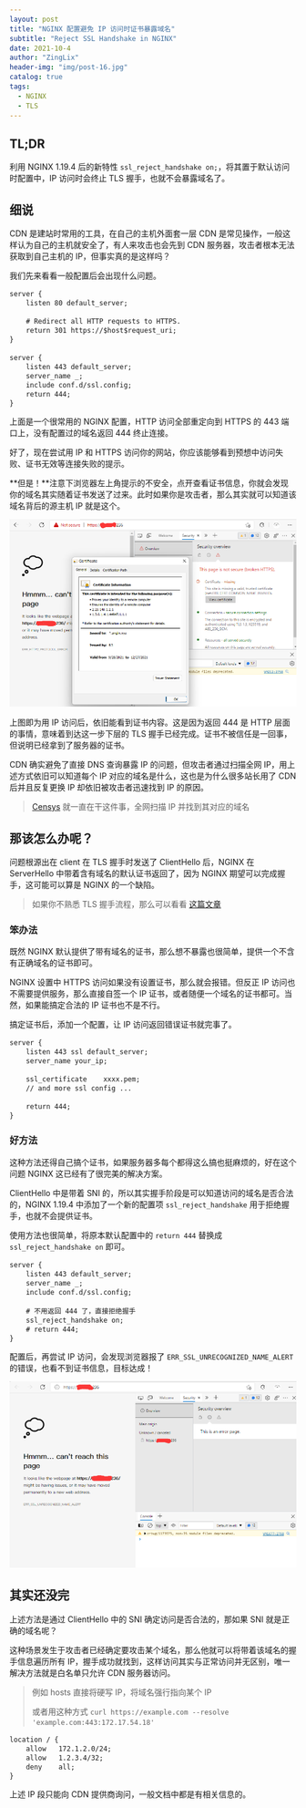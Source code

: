```yaml
---
layout: post
title: "NGINX 配置避免 IP 访问时证书暴露域名"
subtitle: "Reject SSL Handshake in NGINX"
date: 2021-10-4
author: "ZingLix"
header-img: "img/post-16.jpg"
catalog: true
tags:
  - NGINX
  - TLS
---
```


## TL;DR

利用 NGINX 1.19.4 后的新特性 `ssl_reject_handshake on;`，将其置于默认访问时配置中，IP 访问时会终止 TLS 握手，也就不会暴露域名了。

## 细说

CDN 是建站时常用的工具，在自己的主机外面套一层 CDN 是常见操作，一般这样认为自己的主机就安全了，有人来攻击也会先到 CDN 服务器，攻击者根本无法获取到自己主机的 IP，但事实真的是这样吗？

我们先来看看一般配置后会出现什么问题。

```
server {
    listen 80 default_server;

    # Redirect all HTTP requests to HTTPS.
    return 301 https://$host$request_uri;
}

server {
    listen 443 default_server;
    server_name _;
    include conf.d/ssl.config;
    return 444;
}
```

上面是一个很常用的 NGINX 配置，HTTP 访问全部重定向到 HTTPS 的 443 端口上，没有配置过的域名返回 444 终止连接。

好了，现在尝试用 IP 和 HTTPS 访问你的网站，你应该能够看到预想中访问失败、证书无效等连接失败的提示。

**但是！**注意下浏览器左上角提示的不安全，点开查看证书信息，你就会发现你的域名其实随着证书发送了过来。此时如果你是攻击者，那么其实就可以知道该域名背后的源主机 IP 就是这个。

![](/img/in-post/nginx-ssl/1.png)

上图即为用 IP 访问后，依旧能看到证书内容。这是因为返回 444 是 HTTP 层面的事情，意味着到达这一步下层的 TLS 握手已经完成。证书不被信任是一回事，但说明已经拿到了服务器的证书。

CDN 确实避免了直接 DNS 查询暴露 IP 的问题，但攻击者通过扫描全网 IP，用上述方式依旧可以知道每个 IP 对应的域名是什么，这也是为什么很多站长用了 CDN 后并且反复更换 IP 却依旧被攻击者迅速找到 IP 的原因。

> [Censys](https://search.censys.io/) 就一直在干这件事，全网扫描 IP 并找到其对应的域名

## 那该怎么办呢？

问题根源出在 client 在 TLS 握手时发送了 ClientHello 后，NGINX 在 ServerHello 中带着含有域名的默认证书返回了，因为 NGINX 期望可以完成握手，这可能可以算是 NGINX 的一个缺陷。

> 如果你不熟悉 TLS 握手流程，那么可以看看 [这篇文章](/2019/05/07/tls-handshake/)

### 笨办法

既然 NGINX 默认提供了带有域名的证书，那么想不暴露也很简单，提供一个不含有正确域名的证书即可。

NGINX 设置中 HTTPS 访问如果没有设置证书，那么就会报错。但反正 IP 访问也不需要提供服务，那么直接自签一个 IP 证书，或者随便一个域名的证书都可。当然，如果能搞定合法的 IP 证书也不是不行。

搞定证书后，添加一个配置，让 IP 访问返回错误证书就完事了。

```
server {
    listen 443 ssl default_server;
    server_name your_ip;

    ssl_certificate    xxxx.pem;
    // and more ssl config ...

    return 444;
}
```

### 好方法

这种方法还得自己搞个证书，如果服务器多每个都得这么搞也挺麻烦的，好在这个问题 NGINX 这已经有了很完美的解决方案。

ClientHello 中是带着 SNI 的，所以其实握手阶段是可以知道访问的域名是否合法的，NGINX 1.19.4 中添加了一个新的配置项 `ssl_reject_handshake` 用于拒绝握手，也就不会提供证书。

使用方法也很简单，将原本默认配置中的 `return 444` 替换成 `ssl_reject_handshake on` 即可。

```
server {
    listen 443 default_server;
    server_name _;
    include conf.d/ssl.config;
    
    # 不用返回 444 了，直接拒绝握手
    ssl_reject_handshake on;
    # return 444;
}
```

配置后，再尝试 IP 访问，会发现浏览器报了 `ERR_SSL_UNRECOGNIZED_NAME_ALERT` 的错误，也看不到证书信息，目标达成！

![](/img/in-post/nginx-ssl/2.png)

## 其实还没完

上述方法是通过 ClientHello 中的 SNI 确定访问是否合法的，那如果 SNI 就是正确的域名呢？

这种场景发生于攻击者已经确定要攻击某个域名，那么他就可以将带着该域名的握手信息遍历所有 IP，握手成功就找到，这样访问其实与正常访问并无区别，唯一解决方法就是白名单只允许 CDN 服务器访问。

> 例如 hosts 直接将硬写 IP，将域名强行指向某个 IP
> 
> 或者用这种方式 `curl https://example.com --resolve 'example.com:443:172.17.54.18'`

```
location / {
    allow   172.1.2.0/24;
    allow   1.2.3.4/32;
    deny    all;
}
```

上述 IP 段只能向 CDN 提供商询问，一般文档中都是有相关信息的。